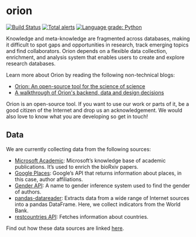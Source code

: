 # orion
[![Build Status](https://travis-ci.org/orion-search/orion.svg?branch=dev)](https://travis-ci.org/kstathou/orion) [![Total alerts](https://img.shields.io/lgtm/alerts/g/orion-search/orion.svg?logo=lgtm&logoWidth=18)](https://lgtm.com/projects/g/orion-search/orion/alerts/) [![Language grade: Python](https://img.shields.io/lgtm/grade/python/g/orion-search/orion.svg?logo=lgtm&logoWidth=18)](https://lgtm.com/projects/g/orion-search/orion/context:python)

Knowledge and meta-knowledge are fragmented across databases, making it difficult to spot gaps and opportunities in research, track emerging topics and find collaborators. Orion depends on a flexible data collection, enrichment, and analysis system that enables users to create and explore research databases.

Learn more about Orion by reading the following non-technical blogs:
* [Orion: An open-source tool for the science of science](https://medium.com/@kstathou/orion-an-open-source-tool-for-the-science-of-science-4259935f91d4)
* [A walkthrough of Orion's backend, data and design decisions]()

Orion is an open-source tool. If you want to use our work or parts of it, be a good citizen of the Internet and drop us an acknowledgement. We would also love to know what you are developing so get in touch! 

## Data ##
We are currently collecting data from the following sources:
* [Microsoft Academic](https://docs.microsoft.com/en-us/azure/cognitive-services/academic-knowledge/home): Microsoft’s knowledge base of academic publications. It’s used to enrich the bioRxiv papers.
* [Google Places](https://developers.google.com/places/web-service/intro): Google’s API that returns information about places, in this case, author affiliations.
* [Gender API](https://gender-api.com/en/): A name to gender inference system used to find the gender of authors.
* [pandas-datareader](https://github.com/pydata/pandas-datareader): Extracts data from a wide range of Internet sources into a pandas DataFrame. Here, we collect indicators from the World Bank.
* [restcountries API](https://restcountries.eu/): Fetches information about countries.

Find out how these data sources are linked [here](/schema).
